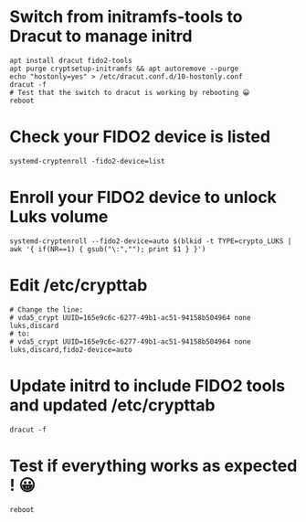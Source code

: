 # Switch from initramfs-tools to Dracut to manage initrd
```
apt install dracut fido2-tools
apt purge cryptsetup-initramfs && apt autoremove --purge
echo "hostonly=yes" > /etc/dracut.conf.d/10-hostonly.conf
dracut -f
# Test that the switch to dracut is working by rebooting 😀
reboot
```

# Check your FIDO2 device is listed
```
systemd-cryptenroll -fido2-device=list
```

# Enroll your FIDO2 device to unlock Luks volume
```
systemd-cryptenroll --fido2-device=auto $(blkid -t TYPE=crypto_LUKS | awk '{ if(NR==1) { gsub("\:",""); print $1 } }')
```

# Edit /etc/crypttab
```
# Change the line:
# vda5_crypt UUID=165e9c6c-6277-49b1-ac51-94158b504964 none luks,discard
# to:
# vda5_crypt UUID=165e9c6c-6277-49b1-ac51-94158b504964 none luks,discard,fido2-device=auto
```

# Update initrd to include FIDO2 tools and updated /etc/crypttab
```
dracut -f
```
# Test if everything works as expected ! 😀
```
reboot
```

